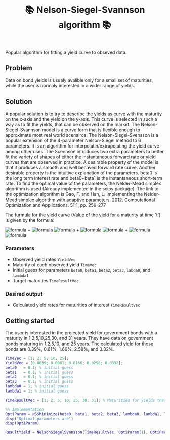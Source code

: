 <h1 align="center" style="border-botom: none">
  <b>
    📚 Nelson-Siegel-Svannson algorithm 📚     
  </b>
</h1>
</br>

Popular algorithm for fitting a yield curve to obseved data. 

## Problem
Data on bond yields is usualy avalible only for a small set of maturities, while the user is normaly interested in a wider range of yields. 
  
## Solution
A popular solution is to try to describe the yields as curve with the maturity on the x-axis and the yield on the y-axis. This curve is selected in such a way as to fit the yields, that can be observed on the market. The Nelson-Siegel-Svannson model is a curve form that is flexible enough to approximate most real world scenairos.
The Nelson-Siegel-Svensson is a popular extension of the 4-parameter Nelson-Siegel method to 6 parameters. It is an algorithm for interpolatin/extrapolating the yield curve among other uses. The Scennson introduces two extra parameters to better fit the variety of shapes of either the instantaneous forward rate or yield curves that are observed in practice. A desirable property of the model is that it produces a smooth and well behaved forward rate curve. Another desirable property is the intuitive explanation of the parameters. beta0 is the long term interest rate and beta0+beta1 is the instantaneous short-term rate. To find the optimal value of the parameters, the Nelder-Mead simplex algorithm is used (Already implemented in the scipy package). The link to the optimization algorithm is Gao, F. and Han, L. Implementing the Nelder-Mead simplex algorithm with adaptive parameters. 2012. Computational Optimization and Applications. 51:1, pp. 259-277

The furmula for the yield curve (Value of the yield for a maturity at time 't') is given by the formula:

![formula](https://render.githubusercontent.com/render/math?math=\color{white}\r(t)=\beta_{1}) +
![formula](https://render.githubusercontent.com/render/math?math=\color{white}\beta_{2})
![formula](https://render.githubusercontent.com/render/math?math=\color{white}\big(\frac{1-exp(\frac{-t}{\lambda_1})}{\frac{t}{\lambda_1}}\big)) +
![formula](https://render.githubusercontent.com/render/math?math=\color{white}\beta_{3})
![formula](https://render.githubusercontent.com/render/math?math=\color{white}\big(\frac{1-exp(\frac{-t}{\lambda_1})}{\frac{t}{\lambda_1}}-exp(\frac{-t}{\lambda_1})\big)) +
![formula](https://render.githubusercontent.com/render/math?math=\color{white}\beta_{4})
![formula](https://render.githubusercontent.com/render/math?math=\color{white}\big(\frac{1-exp(\frac{-t}{\lambda_2})}{\frac{t}{\lambda_2}}-exp(\frac{-t}{\lambda_2})\big))

### Parameters

   - Observed yield rates `YieldVec`
   - Maturity of each observed yield `TimeVec`
   - Initial guess for parameters `beta0`, `beta1`, `beta2`, `beta3`, `labda0`, and `lambda1` 
   - Target maturities `TimeResultVec`

### Desired output
   - Calculated yield rates for maturities of interest `TimeResultVec`

## Getting started
The user is interested in the projected yield for government bonds with a maturity in 1,2,5,10,25,30, and 31 years. They have data on government bonds maturing in 
1,2,5,10, and 25 years. The calculated yield for those bonds are 0.39%, 0.61%, 1.66%, 2.58%, and 3.32%. 

  ```matlab
TimeVec = [1; 2; 5; 10; 25];
YieldVec = [0.0039; 0.0061; 0.0166; 0.0258; 0.0332];
beta0   = 0.1; % initial guess
beta1   = 0.1; % initial guess
beta2   = 0.1; % initial guess
beta3   = 0.1; % initial guess
lambda0 = 1; % initial guess
lambda1 = 1; % initial guess

TimeResultVec = [1; 2; 5; 10; 25; 30; 31]; % Maturities for yields that we are interested in

%% Implementation
OptiParam = NSSMinimize(beta0, beta1, beta2, beta3, lambda0, lambda1, TimeVec, YieldVec); % The Nelder-Mead simplex algorithem is used to find the parameters that result in a curve with the minimum residuals compared to the market data.
disp("Optimal parameters are")
disp(OptiParam)

ResultYield = NelsonSiegelSvansson(TimeResultVec, OptiParam(1), OptiParam(2), OptiParam(3), OptiParam(4), OptiParam(5), OptiParam(6)); % Calculate the yield for tergeted maturities using the calibrated partameters 
```
